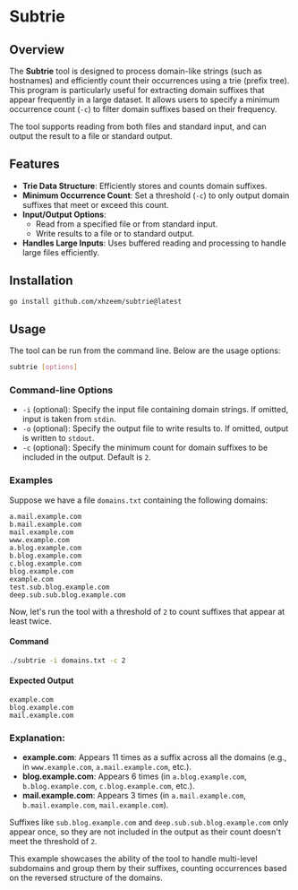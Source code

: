 # Subtrie

## Overview

The **Subtrie** tool is designed to process domain-like strings (such as hostnames) and efficiently count their occurrences using a trie (prefix tree). This program is particularly useful for extracting domain suffixes that appear frequently in a large dataset. It allows users to specify a minimum occurrence count (`-c`) to filter domain suffixes based on their frequency.

The tool supports reading from both files and standard input, and can output the result to a file or standard output.

## Features

- **Trie Data Structure**: Efficiently stores and counts domain suffixes.
- **Minimum Occurrence Count**: Set a threshold (`-c`) to only output domain suffixes that meet or exceed this count.
- **Input/Output Options**: 
  - Read from a specified file or from standard input.
  - Write results to a file or to standard output.
- **Handles Large Inputs**: Uses buffered reading and processing to handle large files efficiently.

## Installation

```bash
go install github.com/xhzeem/subtrie@latest
```

## Usage

The tool can be run from the command line. Below are the usage options:

```bash
subtrie [options]
```

### Command-line Options

- `-i` (optional): Specify the input file containing domain strings. If omitted, input is taken from `stdin`.
- `-o` (optional): Specify the output file to write results to. If omitted, output is written to `stdout`.
- `-c` (optional): Specify the minimum count for domain suffixes to be included in the output. Default is `2`.

### Examples
Suppose we have a file `domains.txt` containing the following domains:

```
a.mail.example.com
b.mail.example.com
mail.example.com
www.example.com
a.blog.example.com
b.blog.example.com
c.blog.example.com
blog.example.com
example.com
test.sub.blog.example.com
deep.sub.sub.blog.example.com
```

Now, let's run the tool with a threshold of `2` to count suffixes that appear at least twice.

#### Command
```bash
./subtrie -i domains.txt -c 2
```

#### Expected Output
```
example.com
blog.example.com
mail.example.com
```

### Explanation:
- **example.com**: Appears 11 times as a suffix across all the domains (e.g., in `www.example.com`, `a.mail.example.com`, etc.).
- **blog.example.com**: Appears 6 times (in `a.blog.example.com`, `b.blog.example.com`, `c.blog.example.com`, etc.).
- **mail.example.com**: Appears 3 times (in `a.mail.example.com`, `b.mail.example.com`, `mail.example.com`).

Suffixes like `sub.blog.example.com` and `deep.sub.sub.blog.example.com` only appear once, so they are not included in the output as their count doesn't meet the threshold of `2`.

This example showcases the ability of the tool to handle multi-level subdomains and group them by their suffixes, counting occurrences based on the reversed structure of the domains.
